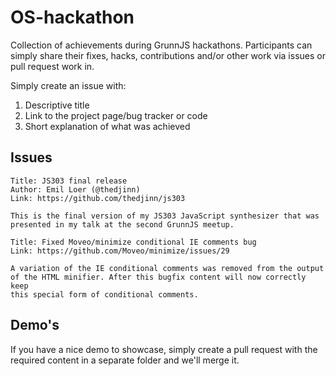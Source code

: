 # OS-hackathon

Collection of achievements during GrunnJS hackathons. Participants can simply 
share their fixes, hacks, contributions and/or other work via issues or
pull request work in.

Simply create an issue with:

1. Descriptive title
2. Link to the project page/bug tracker or code
3. Short explanation of what was achieved

## Issues

```
Title: JS303 final release
Author: Emil Loer (@thedjinn)
Link: https://github.com/thedjinn/js303

This is the final version of my JS303 JavaScript synthesizer that was 
presented in my talk at the second GrunnJS meetup.
```

```
Title: Fixed Moveo/minimize conditional IE comments bug
Link: https://github.com/Moveo/minimize/issues/29

A variation of the IE conditional comments was removed from the output 
of the HTML minifier. After this bugfix content will now correctly keep 
this special form of conditional comments.
```

## Demo's

If you have a nice demo to showcase, simply create a pull request with
the required content in a separate folder and we'll merge it.
